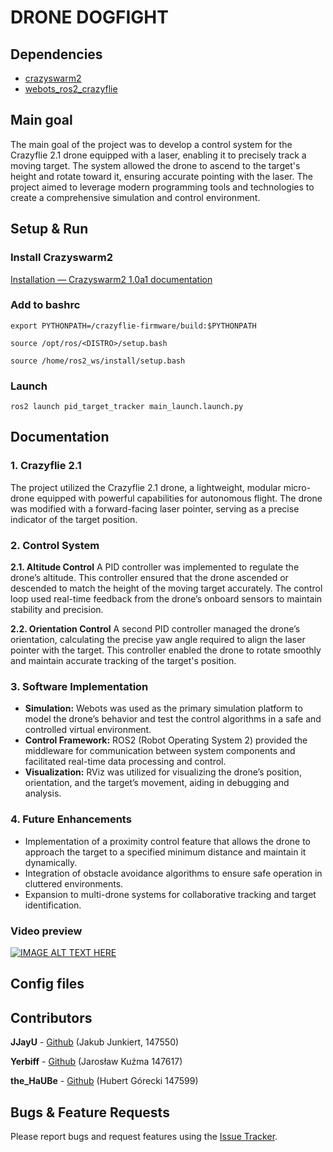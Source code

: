 # DRONE DOGFIGHT

## Dependencies

 - [crazyswarm2](https://github.com/IMRCLab/crazyswarm2)
 - [webots_ros2_crazyflie](https://github.com/mwlock/webots_ros2_crazyflie)

## Main goal

The main goal of the project was to develop a control system for the Crazyflie 2.1 drone equipped with a laser, enabling it to precisely track a moving target. The system allowed the drone to ascend to the target's height and rotate toward it, ensuring accurate pointing with the laser. The project aimed to leverage modern programming tools and technologies to create a comprehensive simulation and control environment.


## Setup & Run

###  Install Crazyswarm2 
[Installation — Crazyswarm2 1.0a1 documentation](https://imrclab.github.io/crazyswarm2/installation.html)

### Add to bashrc

```
export PYTHONPATH=/crazyflie-firmware/build:$PYTHONPATH

source /opt/ros/<DISTRO>/setup.bash

source /home/ros2_ws/install/setup.bash
```
### Launch

```
ros2 launch pid_target_tracker main_launch.launch.py
```


## Documentation
### 1. Crazyflie 2.1

The project utilized the Crazyflie 2.1 drone, a lightweight, modular micro-drone equipped with powerful capabilities for autonomous flight. The drone was modified with a forward-facing laser pointer, serving as a precise indicator of the target position.

### 2. Control System

**2.1. Altitude Control** A PID controller was implemented to regulate the drone’s altitude. This controller ensured that the drone ascended or descended to match the height of the moving target accurately. The control loop used real-time feedback from the drone’s onboard sensors to maintain stability and precision.

**2.2. Orientation Control** A second PID controller managed the drone’s orientation, calculating the precise yaw angle required to align the laser pointer with the target. This controller enabled the drone to rotate smoothly and maintain accurate tracking of the target's position.

### 3. Software Implementation 

- **Simulation:** Webots was used as the primary simulation platform to model the drone’s behavior and test the control algorithms in a safe and controlled virtual environment.
- **Control Framework:** ROS2 (Robot Operating System 2) provided the middleware for communication between system components and facilitated real-time data processing and control.
- **Visualization:** RViz was utilized for visualizing the drone’s position, orientation, and the target’s movement, aiding in debugging and analysis.

### 4. Future Enhancements
- Implementation of a proximity control feature that allows the drone to approach the target to a specified minimum distance and maintain it dynamically.
- Integration of obstacle avoidance algorithms to ensure safe operation in cluttered environments.
- Expansion to multi-drone systems for collaborative tracking and target identification.

### Video preview

[![IMAGE ALT TEXT HERE](https://img.youtube.com/vi/vqMEiRHj4WA/0.jpg)](https://www.youtube.com/watch?v=vqMEiRHj4WA)

## Config files


## Contributors

__JJayU__ - [Github](https://github.com/JJayU) (Jakub Junkiert, 147550)

__Yerbiff__ - [Github](https://github.com/Yerbiff) (Jarosław Kuźma 147617)

__the_HaUBe__ - [Github](https://github.com/theHaUBe) (Hubert Górecki 147599)

## Bugs & Feature Requests

Please report bugs and request features using the [Issue Tracker](https://github.com/JJayU/drone-dogfight/issues).


